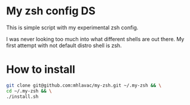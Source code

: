 # My zsh config DS

This is simple script with my experimental zsh config.

I was never looking too much into what different shells are out there. My
first attempt with not default distro shell is zsh.

# How to install

``` sh
git clone git@github.com:mhlavac/my-zsh.git ~/.my-zsh && \
cd ~/.my-zsh && \
./install.sh
```
